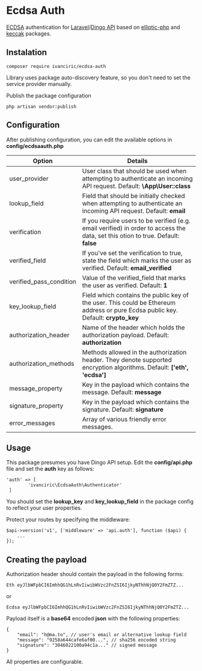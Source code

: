 # Ecdsa Auth
[ECDSA](https://en.wikipedia.org/wiki/Elliptic_Curve_Digital_Signature_Algorithm) authentication for [Laravel](https://laravel.com)/[Dingo API](https://github.com/dingo/api)
based on [elliptic-php](https://github.com/simplito/elliptic-php) and [keccak](https://github.com/kornrunner/php-keccak) packages.

## Instalation
```$xslt
composer require ivanciric/ecdsa-auth
```

Library uses package auto-discovery feature, so you don't need to set the service provider manually. 

Publish the package configuration
```$xslt
php artisan vendor:publish
```
## Configuration
After publishing configuration, you can edit the available options in __config/ecdsaauth.php__

| Option  | Details |
| -------------  | ------------- |
| user_provider  | User class that should be used when attempting to authenticate an incoming API request. Default: __\App\User::class__|
| lookup_field   | Field that should be initially checked when attempting to authenticate an incoming API request. Default: __email__ |
| verification | If you require users to be verified (e.g. email verified) in order to access the data, set this otion to true. Default: __false__ |
| verified_field | If you've set the verification to true, state the field which marks the user as verified. Default: __email_verified__ |
| verified_pass_condition | Value of the verified_field that marks the user as verified. Default: __1__ |
| key_lookup_field | Field which contains the public key of the user. This could be Ethereum address or pure Ecdsa public key. Default: __crypto_key__ |
| authorization_header | Name of the header which holds the authorization payload. Default: __authorization__ |
| authorization_methods | Methods allowed in the authorization header. They denote supported encryption algorithms. Default: __['eth', 'ecdsa']__ |
| message_property | Key in the payload which contains the message. Default: __message__ |
| signature_property | Key in the payload which contains the signature. Default: __signature__ |
| error_messages | Array of various friendly error messages. |

## Usage
This package presumes you have Dingo API setup.
Edit the __config/api.php__ file and set the __auth__ key as follows:
```$xslt
'auth' => [
        'ivanciric\EcdsaAuth\Authenticator'
 ]
```
You should set the __lookup_key__ and __key_lookup_field__ in the package config to reflect your user properties.

Protect your routes by specifying the middleware:
```$xslt
$api->version('v1', ['middleware' => 'api.auth'], function ($api) {
    ...
});
``` 

## Creating the payload
Authorization header should contain the payload in the following forms:
```$xslt
Eth eyJlbWFpbCI6ImhhQG1hLnRvIiwibWVzc2FnZSI6IjkyNThhNjQ0Y2FmZTZ...
```
or
```$xslt
Ecdsa eyJlbWFpbCI6ImhhQG1hLnRvIiwibWVzc2FnZSI6IjkyNThhNjQ0Y2FmZTZ...
```

Payload itself is a __base64__ encoded __json__ with the following properties:
```$xslt
{
    "email": "h@ma.to", // user's email or alternative lookup field
    "message": "9258a644cafe6af00...", // sha256 encoded string
    "signature": "3046022100a94c1a..." // signed message
}
```

All properties are configurable.